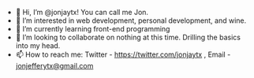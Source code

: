 - 👋 Hi, I’m @jonjaytx! You can call me Jon.
- 👀 I’m interested in web development, personal development, and wine.
- 🌱 I’m currently learning front-end programming
- 💞️ I’m looking to collaborate on nothing at this time. Drilling the basics into my head.
- 📫 How to reach me: Twitter - https://twitter.com/jonjaytx , Email - jonjefferytx@gmail.com

<!---
Jayflux/Jayflux is a ✨ special ✨ repository because its `README.md` (this file) appears on your GitHub profile.
You can click the Preview link to take a look at your changes.
--->
